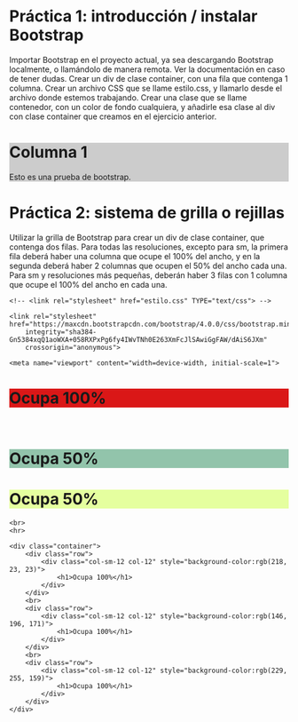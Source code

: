 # Práctica 1: introducción / instalar Bootstrap

Importar Bootstrap en el proyecto actual, ya sea descargando Bootstrap localmente, o llamándolo de manera remota. Ver la documentación en caso de tener dudas.
Crear un div de clase container, con una fila que contenga 1 columna.
Crear un archivo CSS que se llame estilo.css, y llamarlo desde el archivo donde estemos trabajando. Crear una clase que se llame contenedor, con un color de fondo cualquiera, y añadirle esa clase al div con clase container que creamos en el ejercicio anterior.

<html>
<head>
<meta charset="utf-8">
<meta name="viewport" content="width=device-width, initial-scale=1, shrink-to-fit=no">
<link rel="stylesheet" href="https://maxcdn.bootstrapcdn.com/bootstrap/4.0.0/css/bootstrap.min.css" integrity="sha384-Gn5384xqQ1aoWXA+058RXPxPg6fy4IWvTNh0E263XmFcJlSAwiGgFAW/dAiS6JXm" crossorigin="anonymous">
</head>
<body>
	<div class="container">
    		<div class="col" style="background-color:#ccc">
        		<h1>Columna 1</h1>
        		<p>Esto es una prueba de bootstrap.</p>
    		</div>
 	</div>   
</body>
</html>


# Práctica 2: sistema de grilla o rejillas

Utilizar la grilla de Bootstrap para crear un div de clase container, que contenga dos filas.
Para todas las resoluciones, excepto para sm, la primera fila deberá haber una columna que ocupe el 100% del ancho, y en la segunda deberá haber 2 columnas que ocupen el 50% del ancho cada una. Para sm y resoluciones más pequeñas, deberán haber 3 filas con 1 columna que ocupe el 100% del ancho en cada una.

<html>
<head> 

    <!-- <link rel="stylesheet" href="estilo.css" TYPE="text/css"> -->

    <link rel="stylesheet"  href="https://maxcdn.bootstrapcdn.com/bootstrap/4.0.0/css/bootstrap.min.css"
        integrity="sha384-Gn5384xqQ1aoWXA+058RXPxPg6fy4IWvTNh0E263XmFcJlSAwiGgFAW/dAiS6JXm"
        crossorigin="anonymous">

    <meta name="viewport" content="width=device-width, initial-scale=1">

</head>

<body>
    <div class="container">
        <div class="row">
            <div class="col-xl-12 col-lg-12 col-md-12 col-12" style="background-color:rgb(218, 23, 23)">
                <h1>Ocupa 100%</h1>
            </div>
        </div>
    </div>
    <br>
    <div class="container">
        <div class="row">
            <div class="col-xl-6 col-lg-6 col-md-6 col-6" style="background-color:rgb(146, 196, 171)">
                <h1>Ocupa 50%</h1>
            </div>
            <div class="col-xl-6 col-lg-6 col-md-6 col-6" style="background-color:rgb(229, 255, 159)">
                <h1>Ocupa 50%</h1>
            </div>
        </div>
    </div>

    <br>
    <hr>

    <div class="container">
        <div class="row">
            <div class="col-sm-12 col-12" style="background-color:rgb(218, 23, 23)">
                <h1>Ocupa 100%</h1>
            </div>
        </div>
        <br>
        <div class="row">
            <div class="col-sm-12 col-12" style="background-color:rgb(146, 196, 171)">
                <h1>Ocupa 100%</h1>
            </div>
        </div>
        <br>
        <div class="row">
            <div class="col-sm-12 col-12" style="background-color:rgb(229, 255, 159)">
                <h1>Ocupa 100%</h1>
            </div>
        </div> 
    </div>
</body>
</html>
